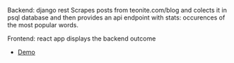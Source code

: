 
Backend: django rest
Scrapes posts from teonite.com/blog and colects it in psql database
and then provides an api endpoint with stats: occurences of the most popular words.

Frontend: react app displays the backend outcome

* [Demo](http://ec2-13-58-111-66.us-east-2.compute.amazonaws.com:3000/)


